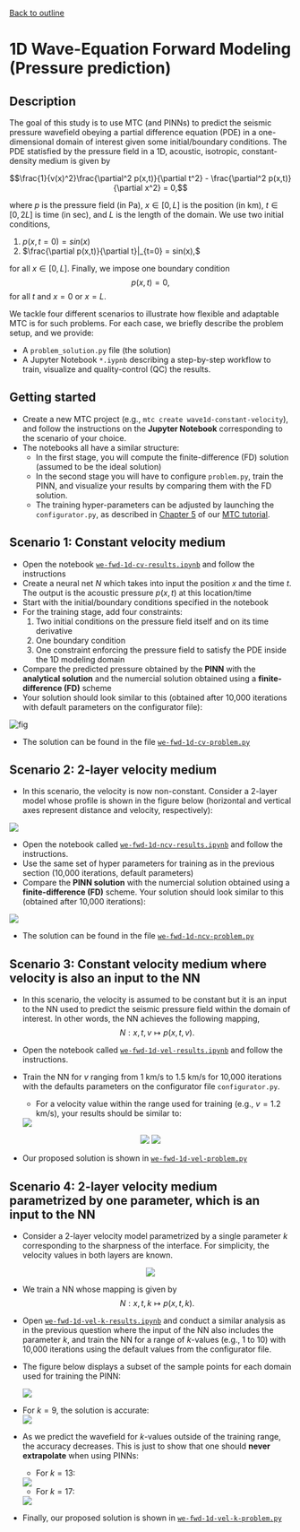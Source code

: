 [Back to outline](../index.md)

# 1D Wave-Equation Forward Modeling (Pressure prediction)

## Description
The goal of this study is to use MTC (and PINNs) to predict the seismic pressure wavefield obeying a partial difference equation (PDE) in a one-dimensional domain of interest given some initial/boundary conditions. The PDE statisfied by the pressure field in a 1D, acoustic, isotropic, constant-density medium is given by 

$$\frac{1}{v(x)^2}\frac{\partial^2 p(x,t)}{\partial t^2} - \frac{\partial^2 p(x,t)}{\partial x^2} = 0,$$ 

where $p$ is the pressure field (in Pa), $x \in [0,L]$ is the position (in km), $t \in [0, 2L]$ is time (in sec), and $L$ is the length of the domain. We use two initial conditions,
1. $p(x,t=0) = sin(x)$ 
2. $\frac{\partial p(x,t)}{\partial t}|_{t=0} = sin(x),$ 

for all $x \in [0, L]$. Finally, we impose one boundary condition  
    $$p(x,t) = 0,$$ 
for all $t$ and $x=0$ or $x=L$.

We tackle four different scenarios to illustrate how flexible and adaptable MTC is for such problems. For each case, we briefly describe the problem setup, and we provide:
- A `problem_solution.py` file (the solution) 
- A Jupyter Notebook `*.iypnb` describing a step-by-step workflow to train, visualize and quality-control (QC) the results.

## Getting started
- Create a new MTC project (e.g., `mtc create wave1d-constant-velocity`), and follow the instructions on the **Jupyter Notebook** corresponding to the scenario of your choice.
- The notebooks all have a similar structure:
    - In the first stage, you will compute the finite-difference (FD) solution (assumed to be the ideal solution)
    - In the second stage you will have to configure `problem.py`, train the PINN, and visualize your results by comparing them with the FD solution. 
    - The training hyper-parameters can be adjusted by launching the `configurator.py`, as described in [Chapter 5](../../../mtc/templates/docs/tutorial/ch5-multi-stage-training.md) of our [MTC tutorial](../../../mtc/templates/docs/tutorial/index.md). 

## Scenario 1: Constant velocity medium
- Open the notebook [`we-fwd-1d-cv-results.ipynb`](notebooks/we-fwd-1d-cv-results.ipynb) and follow the instructions
- Create a neural net $N$ which takes into input the position $x$ and the time $t$. The output is the acoustic pressure $p(x,t)$ at this location/time
- Start with the initial/boundary conditions specified in the notebook
- For the training stage, add four constraints:
    1. Two initial conditions on the pressure field itself and on its time derivative
    2. One boundary condition
    3. One constraint enforcing the pressure field to satisfy the PDE inside the 1D modeling domain 
- Compare the predicted pressure obtained by the **PINN**  with the **analytical solution** and the numercial solution obtained using a **finite-difference (FD)** scheme 
- Your solution should look similar to this (obtained after 10,000 iterations with default parameters on the configurator file): 

![fig](figs/we-fwd-1d-cv-pressure.png)

- The solution can be found in the file [`we-fwd-1d-cv-problem.py`](solutions/we-fwd-1d-cv-problem.py)

## Scenario 2: 2-layer velocity medium
- In this scenario, the velocity is now non-constant. Consider a 2-layer model whose profile is shown in the figure below (horizontal and vertical axes represent distance and velocity, respectively): 

![](figs/we-fwd-1d-ncv-velocity-profile.png)

- Open the notebook called [`we-fwd-1d-ncv-results.ipynb`](notebooks/we-fwd-1d-ncv-results.ipynb) and follow the instructions. 
- Use the same set of hyper parameters for training as in the previous section (10,000 iterations, default parameters)
- Compare the **PINN solution** with the numercial solution obtained using a **finite-difference (FD)** scheme. Your solution should look similar to this (obtained after 10,000 iterations):

 ![](figs/we-fwd-1d-ncv-pressure.png)

- The solution can be found in the file [`we-fwd-1d-ncv-problem.py`](solutions/we-fwd-1d-cv-problem.py)

## Scenario 3: Constant velocity medium where velocity is also an input to the NN
- In this scenario, the velocity is assumed to be constant but it is an input to the NN used to predict the seismic pressure field within the domain of interest. In other words, the NN achieves the following mapping, $$N: x,t,v \mapsto p(x,t,v).$$
- Open the notebook called [`we-fwd-1d-vel-results.ipynb`](notebooks/we-fwd-1d-vel-results.ipynb) and follow the instructions. 
- Train the NN for $v$ ranging from 1 km/s to 1.5 km/s for 10,000 iterations with the defaults parameters on the configurator file `configurator.py`. 
    - For a velocity value within the range used for training (e.g., $v=1.2$ km/s), your results should be similar to:

    <img src="figs/we-fwd-1d-vel-training-pressure.png" >
<p align="center">
    <img src="figs/we-fwd-1d-vel-pressure-vs-distance.png">
    <img src="figs/we-fwd-1d-vel-pressure-vs-time.png" >
</p>

<!-- - As expected, for a velocity value outside of the range used for training ($v=1.8$ km/s) the results become less accurate:

    <img src="figs/we-fwd-1d-vel-not-training-pressure.png"  width="800" height="300">     -->
- Our proposed solution is shown in [`we-fwd-1d-vel-problem.py`](solutions/we-fwd-1d-vel-problem.py) 

## Scenario 4: 2-layer velocity medium parametrized by one parameter, which is an input to the NN
- Consider a 2-layer velocity model parametrized by a single parameter $k$ corresponding to the sharpness of the interface. For simplicity, the velocity values in both layers are known.

<p align="center">
    <img src="figs/we-fwd-1d-vel-k-profiles.png">
</p>

- We train a NN whose mapping is given by $$N: x,t,k \mapsto p(x,t,k).$$
- Open [`we-fwd-1d-vel-k-results.ipynb`](notebooks/we-fwd-1d-vel-k-results.ipynb) and conduct a similar analysis as in the previous question where the input of the NN also includes the parameter $k$, and train the NN for a range of $k$-values (e.g., 1 to 10) with 10,000 iterations using the default values from the configurator file. 

- The figure below displays a subset of the sample points for each domain used for training the PINN: 

    <img src="figs/we-fwd-1d-vel-k9-sample.png">

- For $k=9$, the solution is accurate:  
    <img src="figs/we-fwd-1d-vel-k9-pressure.png">

- As we predict the wavefield for $k$-values outside of the training range, the accuracy decreases. This is just to show that one should **never extrapolate** when using PINNs:

    - For $k=13$:   

  <img src="figs/we-fwd-1d-vel-k13-pressure.png">

    - For $k=17$:  

   <img src="figs/we-fwd-1d-vel-k17-pressure.png">

- Finally, our proposed solution is shown in [`we-fwd-1d-vel-k-problem.py`](solutions/we-fwd-1d-vel-k-problem.py) 





